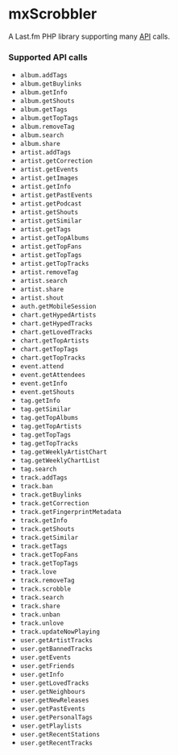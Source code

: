 # mxScrobbler

A Last.fm PHP library supporting many [API](http://www.lastfm.it/api) calls.

### Supported API calls

  * `album.addTags`
  * `album.getBuylinks`
  * `album.getInfo`
  * `album.getShouts`
  * `album.getTags`
  * `album.getTopTags`
  * `album.removeTag`
  * `album.search`
  * `album.share`
  * `artist.addTags`
  * `artist.getCorrection`
  * `artist.getEvents`
  * `artist.getImages`
  * `artist.getInfo`
  * `artist.getPastEvents`
  * `artist.getPodcast`
  * `artist.getShouts`
  * `artist.getSimilar`
  * `artist.getTags`
  * `artist.getTopAlbums`
  * `artist.getTopFans`
  * `artist.getTopTags`
  * `artist.getTopTracks`
  * `artist.removeTag`
  * `artist.search`
  * `artist.share`
  * `artist.shout`
  * `auth.getMobileSession`
  * `chart.getHypedArtists`
  * `chart.getHypedTracks`
  * `chart.getLovedTracks`
  * `chart.getTopArtists`
  * `chart.getTopTags`
  * `chart.getTopTracks`
  * `event.attend`
  * `event.getAttendees`
  * `event.getInfo`
  * `event.getShouts`
  * `tag.getInfo`
  * `tag.getSimilar`
  * `tag.getTopAlbums`
  * `tag.getTopArtists`
  * `tag.getTopTags`
  * `tag.getTopTracks`
  * `tag.getWeeklyArtistChart`
  * `tag.getWeeklyChartList`
  * `tag.search`
  * `track.addTags`
  * `track.ban`
  * `track.getBuylinks`
  * `track.getCorrection`
  * `track.getFingerprintMetadata`
  * `track.getInfo`
  * `track.getShouts`
  * `track.getSimilar`
  * `track.getTags`
  * `track.getTopFans`
  * `track.getTopTags`
  * `track.love`
  * `track.removeTag`
  * `track.scrobble`
  * `track.search`
  * `track.share`
  * `track.unban`
  * `track.unlove`
  * `track.updateNowPlaying`
  * `user.getArtistTracks`
  * `user.getBannedTracks`
  * `user.getEvents`
  * `user.getFriends`
  * `user.getInfo`
  * `user.getLovedTracks`
  * `user.getNeighbours`
  * `user.getNewReleases`
  * `user.getPastEvents`
  * `user.getPersonalTags`
  * `user.getPlaylists`
  * `user.getRecentStations`
  * `user.getRecentTracks`
